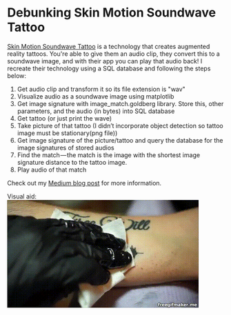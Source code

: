 # Debunking Skin Motion Soundwave Tattoo

[Skin Motion Soundwave Tattoo](https://skinmotion.com/soundwave-tattoos/) is a technology that creates augmented reality tattoos. You're able to give them an audio clip, they convert this to a soundwave image, and with their app you can play that audio back! I recreate their technology using a SQL database and following the steps below:

1) Get audio clip and transform it so its file extension is "wav"
2) Visualize audio as a soundwave image using matplotlib
3) Get image signature with image_match.goldberg library. Store this, other parameters, and the audio (in bytes) into SQL database
4) Get tattoo (or just print the wave)
5) Take picture of that tattoo (I didn’t incorporate object detection so tattoo image must be stationary(png file))
6) Get image signature of the picture/tattoo and query the database for the image signatures of stored audios
7) Find the match — the match is the image with the shortest image signature distance to the tattoo image.
8) Play audio of that match

Check out my [Medium blog post](https://towardsdatascience.com/debunking-skin-motion-tattoo-d05a65ed6826) for more information.

Visual aid:
![](https://github.com/ptbailey/debunk-soundwave-tattoo/blob/master/soundwave.gif)

